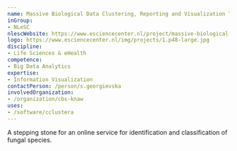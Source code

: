 ```yaml
---
name: Massive Biological Data Clustering, Reporting and Visualization Tools
inGroup:
- NLeSC
nlescWebsite: https://www.esciencecenter.nl/project/massive-biological-data-clustering-reporting-and-visualization-tools
logo: https://www.esciencecenter.nl/img/projects/1.p48-large.jpg
discipline:
- Life Sciences & eHealth
competence:
- Big Data Analytics
expertise:
- Information Visualization
contactPerson: /person/s.georgievska
involvedOrganization:
- /organization/cbs-knaw
uses:
- /software/cclustera
---
```

A stepping stone for an online service for identification and classification of fungal species.
